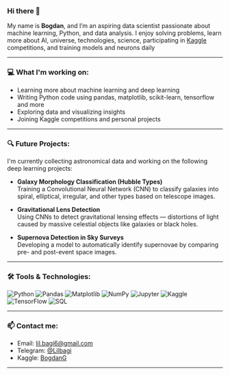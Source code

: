 ### Hi there 👋

My name is **Bogdan**, and I’m an aspiring data scientist passionate about machine learning, Python, and data analysis. I enjoy solving problems, learn more about AI, universe, technologies, science, participating in [Kaggle](https://www.kaggle.com/your_profile) competitions, and training models and neurons daily 

---

### 💻 What I'm working on:
- Learning more about machine learning and deep learning
-  Writing Python code using pandas, matplotlib, scikit-learn, tensorflow and more
-  Exploring data and visualizing insights
-  Joining Kaggle competitions and personal projects

---

### 🔍 Future Projects:
I'm currently collecting astronomical data and working on the following deep learning projects:

-  **Galaxy Morphology Classification (Hubble Types)**  
  Training a Convolutional Neural Network (CNN) to classify galaxies into spiral, elliptical, irregular, and other types based on telescope images.

-  **Gravitational Lens Detection**  
  Using CNNs to detect gravitational lensing effects — distortions of light caused by massive celestial objects like galaxies or black holes.

-  **Supernova Detection in Sky Surveys**  
  Developing a model to automatically identify supernovae by comparing pre- and post-event space images.


---

### 🛠️ Tools & Technologies:
![Python](https://img.shields.io/badge/Python-3670A0?style=for-the-badge&logo=python&logoColor=ffdd54)
![Pandas](https://img.shields.io/badge/Pandas-150458?style=for-the-badge&logo=pandas)
![Matplotlib](https://img.shields.io/badge/Matplotlib-ffffff?style=for-the-badge&logo=matplotlib&logoColor=black)
![NumPy](https://img.shields.io/badge/NumPy-013243?style=for-the-badge&logo=numpy&logoColor=white)
![Jupyter](https://img.shields.io/badge/Jupyter-F37626?style=for-the-badge&logo=jupyter)
![Kaggle](https://img.shields.io/badge/Kaggle-20BEFF?style=for-the-badge&logo=kaggle&logoColor=white)
![TensorFlow](https://img.shields.io/badge/TensorFlow-FF6F00?style=for-the-badge&logo=tensorflow&logoColor=white)
![SQL](https://img.shields.io/badge/SQL-4479A1?style=for-the-badge&logo=postgresql&logoColor=white)


---

### 📫 Contact me:
- Email: lil.bagi6@gmail.com
- Telegram: [@Lilbagi](https://t.me/Lilbagi)
- Kaggle: [BogdanG](https://www.kaggle.com/lilbagi)
---
